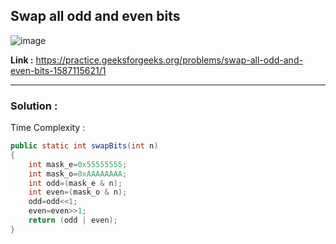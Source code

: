 ## Swap all odd and even bits 

![image](https://user-images.githubusercontent.com/23376002/170108945-da862835-8fb6-4f7a-beee-f231d70310b5.png)


**Link :** https://practice.geeksforgeeks.org/problems/swap-all-odd-and-even-bits-1587115621/1


-------------------------------------------------------------------------------------------------------------------------------------------------------


### Solution :

Time Complexity :


```java
public static int swapBits(int n) 
{
    int mask_e=0x55555555;
    int mask_o=0xAAAAAAAA;
    int odd=(mask_e & n);
    int even=(mask_o & n);
    odd=odd<<1;
    even=even>>1;
    return (odd | even);
}
```


